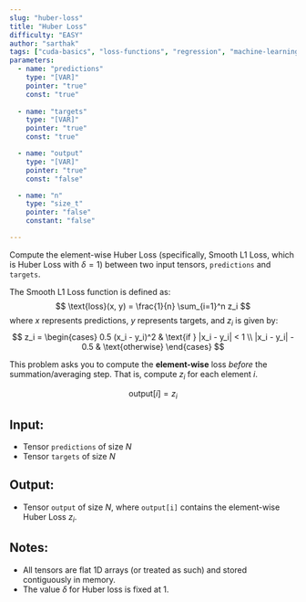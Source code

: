 ```yaml
---
slug: "huber-loss"
title: "Huber Loss"
difficulty: "EASY"
author: "sarthak"
tags: ["cuda-basics", "loss-functions", "regression", "machine-learning"]
parameters:
  - name: "predictions"
    type: "[VAR]"
    pointer: "true"
    const: "true"
  
  - name: "targets"
    type: "[VAR]"
    pointer: "true"
    const: "true"

  - name: "output" 
    type: "[VAR]"
    pointer: "true"
    const: "false"

  - name: "n"
    type: "size_t"
    pointer: "false"
    constant: "false"

---
```


Compute the element-wise Huber Loss (specifically, Smooth L1 Loss, which is Huber Loss with $\delta=1$) between two input tensors, `predictions` and `targets`.

The Smooth L1 Loss function is defined as:
$$
\text{loss}(x, y) = \frac{1}{n} \sum_{i=1}^n z_i
$$
where $x$ represents predictions, $y$ represents targets, and $z_i$ is given by:
$$
z_i = \begin{cases} 
      0.5 (x_i - y_i)^2 & \text{if } |x_i - y_i| < 1 \\
      |x_i - y_i| - 0.5 & \text{otherwise} 
      \end{cases}
$$

This problem asks you to compute the **element-wise** loss *before* the summation/averaging step. That is, compute $z_i$ for each element $i$.

$$
\text{output}[i] = z_i
$$

## Input:
- Tensor `predictions` of size $N$ 
- Tensor `targets` of size $N$

## Output:
- Tensor `output` of size $N$, where `output[i]` contains the element-wise Huber Loss $z_i$.

## Notes:
- All tensors are flat 1D arrays (or treated as such) and stored contiguously in memory.
- The value $\delta$ for Huber loss is fixed at 1.
